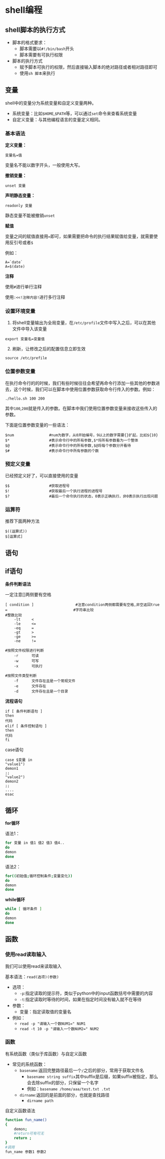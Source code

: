 # shell编程

## shell脚本的执行方式

- 脚本的格式要求：
  - 脚本需要以`#!/bin/bash`开头
  - 脚本需要有可执行权限
- 脚本的执行方式
  - 赋予脚本可执行的权限，然后直接输入脚本的绝对路径或者相对路径即可
  - 使用`sh 脚本`来执行

## 变量

shell中的变量分为系统变量和自定义变量两种。

- 系统变量：比如`$HOME`,`$PATH`等，可以通过`set`命令来查看系统变量
- 自定义变量：与其他编程语言的变量定义相同。

### 基本语法

**定义变量：**

```shell
变量名=值
```

变量名不能以数字开头，一般使用大写。

**撤销变量：**

```shell
unset 变量
```

**声明静态变量：**

```shell
readonly 变量
```

静态变量不能被撤销`unset`

**赋值**

变量之间的赋值直接用`=`即可，如果需要把命令的执行结果赋值给变量，就需要使用反引号或者`$`

例如：

```shell
A=`date`
A=$(date)
```

**注释**

使用`#`进行单行注释

使用`:<<!注释内容!`进行多行注释

### 设置环境变量

1. 将shell变量输出为全局变量，在`/etc/profile`文件中写入之后，可以在其他文件中导入该变量

```shell
export 变量名=变量值
```

2. 刷新，让修改之后的配置信息立即生效

```shell
source /etc/prefile
```

### 位置参数变量

在执行命令行的的时候，我们有些时候往往会希望再命令行添加一些其他的参数进去，这个时候，我们可以在脚本中使用位置参数获取命令行传入的参数。例如：

```shell
./hello.sh 100 200
```

其中`100`,`200`就是传入的参数。在脚本中我们使用位置参数变量来接收这些传入的参数。

下面是位置参数变量的一些语法：

```shell
$num				#num为数字，从0开始编号，9以上的数字需要{}扩起，比如${10}
$*					#表示命令行中的所有参数,$*将所有参数看为一个整体
$@					#表示命令行中的所有参数,$@将每个参数分开看待
$#					#表示命令行中所有参数的个数
```

### 预定义变量

已经预定义好了，可以直接使用的变量

```shell
$$					#获取进程号
$!					#获取最后一个执行进程的进程号
$?					#最后一个命令执行的状态，0表示正确执行，非0表示执行出现问题
```

### 运算符

推荐下面两种方法

```shell
$((运算式))
$[运算式]
```



## 语句

## if语句

**条件判断语法**

一定注意[]两侧要有空格

```shell
[ condition ]					#注意condition两侧都需要有空格,非空返回true
=							   #字符串比较
#整数比较
	-lt  	<
	-le  	<=
	-eq  	=
	-gt		>
	-ge		>=
	-ne		!=
	
#按照文件权限进行判断
	-r		可读
	-w		可写
	-x		可执行
	
#按照文件类型判断
	-f		文件存在且是一个常规文件
	-e		文件存在
	-d		文件存在且是一个目录
```

**流程语句**

```
if [ 条件判断语句 ]
then
代码
elif [ 条件控制语句 ]
then
代码
fi
```

case语句

```shell
case $变量 in
"value1")
demon1
;;
"value2")
demon2
;;
....
esac
```



## 循环

**for循环**

语法1：

```sh
for 变量 in 值1 值2 值3 值4..
do 
demon
done
```

语法2：

```sh
for((初始值;循环控制条件;变量变化))
do
demon
done
```



**while循环**

```sh
while [ 循环条件 ]
do 
demon
done
```



## 函数

### 使用read读取输入

我们可以使用read来读取输入

基本语法：`read(选项)(参数)`

- 选项：
  - `-p`:指定读取的提示符，类似于python中的input函数括号中需要的内容
  - `-t`:指定读取时等待的时间，如果在指定时间没有输入就不在等待
- 参数：
  - 变量：指定读取值的变量名
- 例如：
  - `read -p "请输入一个数NUM1=" NUM1`
  - `read -t 10 -p "请输入一个数NUM2=" NUM2`

### 函数

有系统函数（类似于库函数）与自定义函数

- 常见的系统函数：
  - `basename`:返回完整路径最后一个`/`之后的部分，常用于获取文件名
    - `basename string suffix`其中suffix是后缀，如果suffix被指定，那么会去除suffix的部分，只保留一个名字
    - 例如：`basename /home/aaa/test.txt .txt`
  - `dirname`:返回的是前面的部分，也就是查找路径
    - `dirname path`

自定义函数语法

```sh
function fun_name()
{
	demon;
	#return可有可无
	return ;
}
#调用
fun_name 参数1 参数2
```





